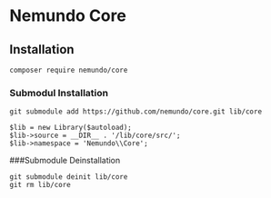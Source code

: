 # Nemundo Core

## Installation 
```
composer require nemundo/core
```

### Submodul Installation
```
git submodule add https://github.com/nemundo/core.git lib/core
```

```
$lib = new Library($autoload);
$lib->source = __DIR__ . '/lib/core/src/';
$lib->namespace = 'Nemundo\\Core';
```

###Submodule Deinstallation
```
git submodule deinit lib/core
git rm lib/core
```



